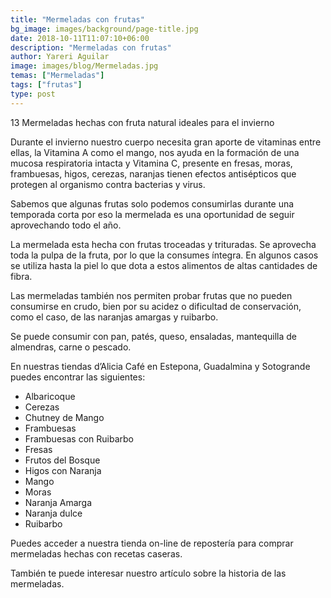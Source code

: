```yaml
---
title: "Mermeladas con frutas"
bg_image: images/background/page-title.jpg
date: 2018-10-11T11:07:10+06:00
description: "Mermeladas con frutas"
author: Yareri Aguilar
image: images/blog/Mermeladas.jpg
temas: ["Mermeladas"]
tags: ["frutas"]
type: post
---
```

13 Mermeladas hechas con fruta natural ideales para el invierno

Durante el invierno nuestro cuerpo necesita gran aporte de vitaminas entre ellas, la Vitamina A como el mango, nos ayuda en la formación de una mucosa respiratoria intacta y Vitamina C, presente en fresas, moras, frambuesas, higos, cerezas, naranjas tienen efectos antisépticos que protegen al organismo contra bacterias y virus.

Sabemos que algunas frutas solo podemos consumirlas durante una temporada corta por eso la mermelada es una oportunidad de seguir aprovechando todo el año.

La mermelada esta hecha con frutas troceadas y trituradas. Se aprovecha toda la pulpa de la fruta, por lo que la consumes íntegra. En algunos casos se utiliza hasta la piel lo que dota a estos alimentos de altas cantidades de fibra.

Las mermeladas también nos permiten probar frutas que no pueden consumirse en crudo, bien por su acidez o dificultad de conservación, como el caso, de las naranjas amargas y ruibarbo.

Se puede consumir con pan, patés, queso, ensaladas, mantequilla de almendras, carne o pescado.

En nuestras tiendas d’Alicia Café en Estepona, Guadalmina y Sotogrande puedes encontrar las siguientes:

- Albaricoque
- Cerezas
- Chutney de Mango
- Frambuesas
- Frambuesas con Ruibarbo
- Fresas
- Frutos del Bosque
- Higos con Naranja
- Mango
- Moras
- Naranja Amarga
- Naranja dulce
- Ruibarbo

Puedes acceder a nuestra tienda on-line de repostería para comprar mermeladas hechas con recetas caseras.

También te puede interesar nuestro artículo sobre la historia de las mermeladas.
